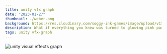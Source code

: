 ```yaml
---
title: unity vfx graph
date: "2023-01-27"
thumbnail: ./weber.png
background: https://res.cloudinary.com/soggy-ink-games/image/upload/v1709873090/portfolio/unity-ian.png
description: What if everything you knew was turned to glowing pink particles ?
tags: unity vfx-graph
---
```


![unity visual effects graph](https://res.cloudinary.com/soggy-ink-games/image/upload/v1675007068/portfolio/vfxGraphWeber_sdng57.png)
